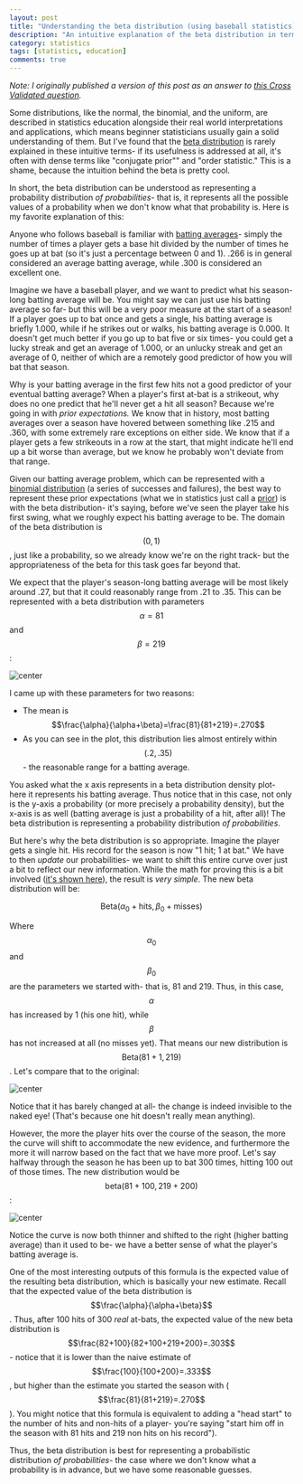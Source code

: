 ```yaml
---
layout: post
title: "Understanding the beta distribution (using baseball statistics)"
description: "An intuitive explanation of the beta distribution in terms of predicting baseball batting averages."
category: statistics
tags: [statistics, education]
comments: true
---
```




*Note: I originally published a version of this post as an answer to [this Cross Validated question](http://stats.stackexchange.com/a/47782/8373).*

Some distributions, like the normal, the binomial, and the uniform, are described in statistics education alongside their real world interpretations and applications, which means beginner statisticians usually gain a solid understanding of them. But I've found that the [beta distribution](http://en.wikipedia.org/wiki/Beta_distribution) is rarely explained in these intuitive terms- if its usefulness is addressed at all, it's often with dense terms like "conjugate prior"" and "order statistic." This is a shame, because the intuition behind the beta is pretty cool.

In short, the beta distribution can be understood as representing a probability distribution *of probabilities*- that is, it represents all the possible values of a probability when we don't know what that probability is. Here is my favorite explanation of this:

Anyone who follows baseball is familiar with [batting averages](http://en.wikipedia.org/wiki/Batting_average#Major_League_Baseball)- simply the number of times a player gets a base hit divided by the number of times he goes up at bat (so it's just a percentage between 0 and 1). .266 is in general considered an average batting average, while .300 is considered an excellent one.

Imagine we have a baseball player, and we want to predict what his season-long batting average will be. You might say we can just use his batting average so far- but this will be a very poor measure at the start of a season! If a player goes up to bat once and gets a single, his batting average is briefly 1.000, while if he strikes out or walks, his batting average is 0.000. It doesn't get much better if you go up to bat five or six times- you could get a lucky streak and get an average of 1.000, or an unlucky streak and get an average of 0, neither of which are a remotely good predictor of how you will bat that season.

Why is your batting average in the first few hits not a good predictor of your eventual batting average? When a player's first at-bat is a strikeout, why does no one predict that he'll never get a hit all season? Because we're going in with *prior expectations.* We know that in history, most batting averages over a season have hovered between something like .215 and .360, with some extremely rare exceptions on either side. We know that if a player gets a few strikeouts in a row at the start, that might indicate he'll end up a bit worse than average, but we know he probably won't deviate from that range.

Given our batting average problem, which can be represented with a [binomial distribution][1] (a series of successes and failures), the best way to represent these prior expectations (what we in statistics just call a [prior](http://en.wikipedia.org/wiki/Prior_probability)) is with the beta distribution- it's saying, before we've seen the player take his first swing, what we roughly expect his batting average to be. The domain of the beta distribution is $$(0, 1)$$, just like a probability, so we already know we're on the right track- but the appropriateness of the beta for this task goes far beyond that.

We expect that the player's season-long batting average will be most likely around .27, but that it could reasonably range from .21 to .35. This can be represented with a beta distribution with parameters $$\alpha=81$$ and $$\beta=219$$:



![center](/figs/2014-12-20-beta_distribution_and_baseball/plot1-1.png) 

I came up with these parameters for two reasons:

 - The mean is $$\frac{\alpha}{\alpha+\beta}=\frac{81}{81+219}=.270$$
 - As you can see in the plot, this distribution lies almost entirely within $$(.2, .35)$$- the reasonable range for a batting average.

You asked what the x axis represents in a beta distribution density plot- here it represents his batting average. Thus notice that in this case, not only is the y-axis a probability (or more precisely a probability density), but the x-axis is as well (batting average is just a probability of a hit, after all)! The beta distribution is representing a probability distribution *of probabilities*.

But here's why the beta distribution is so appropriate. Imagine the player gets a single hit. His record for the season is now "1 hit; 1 at bat." We have to then *update* our probabilities- we want to shift this entire curve over just a bit to reflect our new information. While the math for proving this is a bit involved ([it's shown here](http://en.wikipedia.org/wiki/Conjugate_prior#Example)), the result is *very simple*. The new beta distribution will be:

$$\mbox{Beta}(\alpha_0+\mbox{hits}, \beta_0+\mbox{misses})$$

Where $$\alpha_0$$ and $$\beta_0$$ are the parameters we started with- that is, 81 and 219. Thus, in this case, $$\alpha$$  has increased by 1 (his one hit), while $$\beta$$ has not increased at all (no misses yet). That means our new distribution is $$\mbox{Beta}(81+1, 219)$$. Let's compare that to the original:

![center](/figs/2014-12-20-beta_distribution_and_baseball/plot2-1.png) 

Notice that it has barely changed at all- the change is indeed invisible to the naked eye! (That's because one hit doesn't really mean anything).

However, the more the player hits over the course of the season, the more the curve will shift to accommodate the new evidence, and furthermore the more it will narrow based on the fact that we have more proof. Let's say halfway through the season he has been up to bat 300 times, hitting 100 out of those times. The new distribution would be $$\mbox{beta}(81+100, 219+200)$$:

![center](/figs/2014-12-20-beta_distribution_and_baseball/plot3-1.png) 

Notice the curve is now both thinner and shifted to the right (higher batting average) than it used to be- we have a better sense of what the player's batting average is.

One of the most interesting outputs of this formula is the expected value of the resulting beta distribution, which is basically your new estimate. Recall that the expected value of the beta distribution is $$\frac{\alpha}{\alpha+\beta}$$. Thus, after 100 hits of 300 *real* at-bats, the expected value of the new beta distribution is $$\frac{82+100}{82+100+219+200}=.303$$- notice that it is lower than the naive estimate of $$\frac{100}{100+200}=.333$$, but higher than the estimate you started the season with ($$\frac{81}{81+219}=.270$$). You might notice that this formula is equivalent to adding a "head start" to the number of hits and non-hits of a player- you're saying "start him off in the season with 81 hits and 219 non hits on his record").

Thus, the beta distribution is best for representing a probabilistic distribution *of probabilities*- the case where we don't know what a probability is in advance, but we have some reasonable guesses.

[1]: http://en.wikipedia.org/wiki/Binomial_distribution
